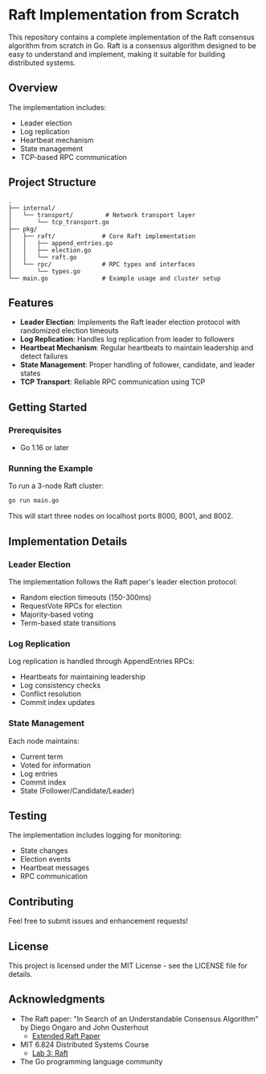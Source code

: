 # Raft Implementation from Scratch

This repository contains a complete implementation of the Raft consensus algorithm from scratch in Go. Raft is a consensus algorithm designed to be easy to understand and implement, making it suitable for building distributed systems.

## Overview

The implementation includes:

- Leader election
- Log replication
- Heartbeat mechanism
- State management
- TCP-based RPC communication

## Project Structure

```
.
├── internal/
│   └── transport/         # Network transport layer
│       └── tcp_transport.go
├── pkg/
│   ├── raft/             # Core Raft implementation
│   │   ├── append_entries.go
│   │   ├── election.go
│   │   └── raft.go
│   └── rpc/              # RPC types and interfaces
│       └── types.go
└── main.go               # Example usage and cluster setup
```

## Features

- **Leader Election**: Implements the Raft leader election protocol with randomized election timeouts
- **Log Replication**: Handles log replication from leader to followers
- **Heartbeat Mechanism**: Regular heartbeats to maintain leadership and detect failures
- **State Management**: Proper handling of follower, candidate, and leader states
- **TCP Transport**: Reliable RPC communication using TCP

## Getting Started

### Prerequisites

- Go 1.16 or later

### Running the Example

To run a 3-node Raft cluster:

```bash
go run main.go
```

This will start three nodes on localhost ports 8000, 8001, and 8002.

## Implementation Details

### Leader Election

The implementation follows the Raft paper's leader election protocol:

- Random election timeouts (150-300ms)
- RequestVote RPCs for election
- Majority-based voting
- Term-based state transitions

### Log Replication

Log replication is handled through AppendEntries RPCs:

- Heartbeats for maintaining leadership
- Log consistency checks
- Conflict resolution
- Commit index updates

### State Management

Each node maintains:

- Current term
- Voted for information
- Log entries
- Commit index
- State (Follower/Candidate/Leader)

## Testing

The implementation includes logging for monitoring:

- State changes
- Election events
- Heartbeat messages
- RPC communication

## Contributing

Feel free to submit issues and enhancement requests!

## License

This project is licensed under the MIT License - see the LICENSE file for details.

## Acknowledgments

- The Raft paper: "In Search of an Understandable Consensus Algorithm" by Diego Ongaro and John Ousterhout
  - [Extended Raft Paper](https://pdos.csail.mit.edu/6.824/papers/raft-extended.pdf)
- MIT 6.824 Distributed Systems Course
  - [Lab 3: Raft](https://pdos.csail.mit.edu/6.824/labs/lab-raft1.html)
- The Go programming language community
